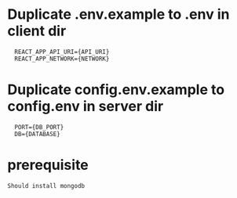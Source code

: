 # Duplicate .env.example to .env in client dir

  ```
    REACT_APP_API_URI={API_URI}
    REACT_APP_NETWORK={NETWORK}
  ```

# Duplicate config.env.example to config.env in server dir

  ```
    PORT={DB_PORT}
    DB={DATABASE}
  ```

# prerequisite

    Should install mongodb